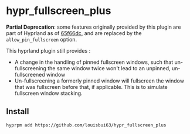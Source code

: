 # hypr_fullscreen_plus
**Partial Deprecation**: some features originally provided by this plugin are part of Hyprland as of [65f66dc](https://github.com/hyprwm/Hyprland/commit/65f66dcf0d38533a383212ca440fdea0163be276), and are replaced by the `allow_pin_fullscreen` option.

This hyprland plugin still provides :
  - A change in the handling of pinned fullscreen windows, such that un-fullscreening the same window twice won't lead to an unpinned, un-fullscreened window
  - Un-fullscreening a formerly pinned window will fullscreen the window that was fullscreen before that, if applicable. This is to simulate fullscreen window stacking.

## Install
```
hyprpm add https://github.com/louisbui63/hypr_fullscreen_plus

```
